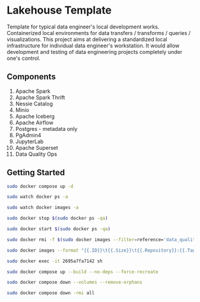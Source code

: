 # Lakehouse Template

Template for typical data engineer's local development works. Containerized local environments for data transfers / transforms / queries / visualizations. This project aims at delivering a standardized local infrastructure for individual data engineer's workstation. It would allow development and testing of data engineering projects completely under one's control.

## Components

1. Apache Spark
2. Apache Spark Thrift
3. Nessie Catalog
4. Minio
5. Apache Iceberg
6. Apache Airflow
7. Postgres - metadata only
8. PgAdmin4
9. JupyterLab
10. Apache Superset
11. Data Quality Ops

## Getting Started

```bash
sudo docker compose up -d

sudo watch docker ps -a

sudo watch docker images -a

sudo docker stop $(sudo docker ps -qa)

sudo docker start $(sudo docker ps -qa)

sudo docker rmi -f $(sudo docker images --filter=reference='data_quality_in_*' -qa)

sudo docker images --format "{{.ID}}\t{{.Size}}\t{{.Repository}}:{{.Tag}}" | sort -k 2 -h

sudo docker exec -it 2695a7fa7142 sh

sudo docker compose up --build --no-deps --force-recreate

sudo docker compose down --volumes --remove-orphans

sudo docker compose down -rmi all
```
